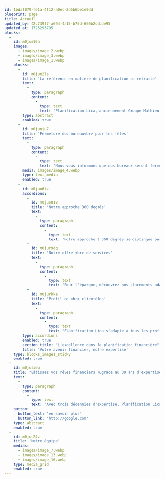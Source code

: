 ```yaml
---
id: 1bdaf079-fe1a-4f12-a0ec-3d5b6be1e0dd
blueprint: page
title: Accueil
updated_by: 42c739f7-a694-4a15-b75d-660b2cebde95
updated_at: 1725293795
blocks:
  -
    id: m0jum16n
    images:
      - images/image_2.webp
      - images/image_3.webp
      - images/image_1.webp
    blocks:
      -
        id: m0jun2ls
        title: 'La référence en matière de planification de retraite'
        text:
          -
            type: paragraph
            content:
              -
                type: text
                text: 'Planification Lica, anciennement Groupe Mathieu Turgeon, est un cabinet de services financiers à Montréal qui vous offre une expertise complète pour la planification de votre retraite. Bien plus que de simples conseillers, nous sommes vos guides pour une vie financière épanouie.'
        type: abstract
        enabled: true
      -
        id: m0juniu7
        title: 'Fermeture des bureau<br> pour les fêtes'
        text:
          -
            type: paragraph
            content:
              -
                type: text
                text: "Nous vous informons que nos bureaux seront fermés pendant les fêtes de fin d'année, du 23 décembre 2024 au 4 janvier 2025. Pendant cette période, nos services seront limités. En cas d'urgence, veuillez nous contacter par email et nous vous répondrons dans les plus brefs délais. Nous vous souhaitons de joyeuses fêtes de fin d'année."
        media: images/image_4.webp
        type: text_media
        enabled: true
      -
        id: m0juo6tz
        accordions:
          -
            id: m0juo818
            title: 'Notre approche 360 degrés'
            text:
              -
                type: paragraph
                content:
                  -
                    type: text
                    text: 'Notre approche à 360 degrés se distingue par une planification minutieuse qui englobe tous les aspects de votre vie. Nous comprenons que votre patrimoine financier est étroitement lié à vos aspirations personnelles, à vos besoins familiaux et à vos objectifs de vie.'
          -
            id: m0jur9dq
            title: 'Notre offre <br> de services'
            text:
              -
                type: paragraph
                content:
                  -
                    type: text
                    text: "Pour l'épargne, découvrez nos placements adaptés aux pré-retraités, retraités, familles et particuliers. Du côté des assurances, nous offrons une gamme complète, incluant la vie, l'invalidité, les maladies graves, les prêts hypothécaires, les soins de longue durée, et bien plus encore. Planifiez votre avenir financier avec confiance grâce à Planification Lica."
          -
            id: m0jurkka
            title: 'Profil de <br> clientèles'
            text:
              -
                type: paragraph
                content:
                  -
                    type: text
                    text: "Planification Lica s'adapte à tous les profils : retraités, pré-retraités, familles et particuliers. Des solutions personnalisées vous attendent, que ce soit pour la sécurité financière des retraités, les stratégies avant la retraite, ou les besoins spécifiques des familles et particuliers."
        type: accordions
        enabled: true
        section_title: "L'excellence dans la planification financière"
        title: 'Votre avenir financier, notre expertise'
    type: blocks_images_sticky
    enabled: true
  -
    id: m0jusieu
    title: "Bâtissez vos rêves financiers \Lgrâce au 30 ans d'expertise de Planification Lica"
    text:
      -
        type: paragraph
        content:
          -
            type: text
            text: "Avec trois décennies d'expertise, Planification Lica s'illustre dans la planification financière à Montréal. Notre équipe dévouée, composée de conseillers chevronnés et émergents, assure un accompagnement personnalisé. Ensemble, nous façonnons votre avenir financier avec rigueur, transparence et passion, propulsant vos aspirations vers la réalité."
    button:
      button_text: 'en savoir plus'
      button_link: 'http://google.com'
    type: abstract
    enabled: true
  -
    id: m0juu24z
    title: 'Notre équipe'
    medias:
      - images/image_7.webp
      - images/image_13.webp
      - images/image_16.webp
    type: media_grid
    enabled: true
---
```

